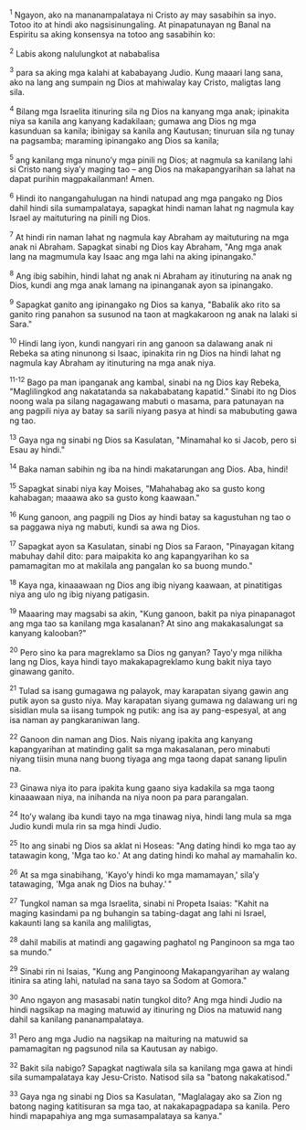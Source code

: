 <sup>1</sup>
Ngayon, ako na mananampalataya ni Cristo ay may sasabihin sa inyo. Totoo ito at hindi ako nagsisinungaling. At pinapatunayan ng Banal na Espiritu sa aking konsensya na totoo ang sasabihin ko: 

<sup>2</sup>
Labis akong nalulungkot at nababalisa 

<sup>3</sup>
para sa aking mga kalahi at kababayang Judio. Kung maaari lang sana, ako na lang ang sumpain ng Dios at mahiwalay kay Cristo, maligtas lang sila. 

<sup>4</sup>
Bilang mga Israelita itinuring sila ng Dios na kanyang mga anak; ipinakita niya sa kanila ang kanyang kadakilaan; gumawa ang Dios ng mga kasunduan sa kanila; ibinigay sa kanila ang Kautusan; tinuruan sila ng tunay na pagsamba; maraming ipinangako ang Dios sa kanila; 

<sup>5</sup>
ang kanilang mga ninunoʼy mga pinili ng Dios; at nagmula sa kanilang lahi si Cristo nang siyaʼy maging tao – ang Dios na makapangyarihan sa lahat na dapat purihin magpakailanman! Amen. 

<sup>6</sup>
Hindi ito nangangahulugan na hindi natupad ang mga pangako ng Dios dahil hindi sila sumampalataya, sapagkat hindi naman lahat ng nagmula kay Israel ay maituturing na pinili ng Dios. 

<sup>7</sup>
At hindi rin naman lahat ng nagmula kay Abraham ay maituturing na mga anak ni Abraham. Sapagkat sinabi ng Dios kay Abraham, "Ang mga anak lang na magmumula kay Isaac ang mga lahi na aking ipinangako." 

<sup>8</sup>
Ang ibig sabihin, hindi lahat ng anak ni Abraham ay itinuturing na anak ng Dios, kundi ang mga anak lamang na ipinanganak ayon sa ipinangako. 

<sup>9</sup>
Sapagkat ganito ang ipinangako ng Dios sa kanya, "Babalik ako rito sa ganito ring panahon sa susunod na taon at magkakaroon ng anak na lalaki si Sara." 

<sup>10</sup>
Hindi lang iyon, kundi nangyari rin ang ganoon sa dalawang anak ni Rebeka sa ating ninunong si Isaac, ipinakita rin ng Dios na hindi lahat ng nagmula kay Abraham ay itinuturing na mga anak niya.

<sup>11-12</sup>
Bago pa man ipanganak ang kambal, sinabi na ng Dios kay Rebeka, "Maglilingkod ang nakatatanda sa nakababatang kapatid." Sinabi ito ng Dios noong wala pa silang nagagawang mabuti o masama, para patunayan na ang pagpili niya ay batay sa sarili niyang pasya at hindi sa mabubuting gawa ng tao. 

<sup>13</sup>
Gaya nga ng sinabi ng Dios sa Kasulatan, "Minamahal ko si Jacob, pero si Esau ay hindi." 

<sup>14</sup>
Baka naman sabihin ng iba na hindi makatarungan ang Dios. Aba, hindi! 

<sup>15</sup>
Sapagkat sinabi niya kay Moises, "Mahahabag ako sa gusto kong kahabagan; maaawa ako sa gusto kong kaawaan." 

<sup>16</sup>
Kung ganoon, ang pagpili ng Dios ay hindi batay sa kagustuhan ng tao o sa paggawa niya ng mabuti, kundi sa awa ng Dios. 

<sup>17</sup>
Sapagkat ayon sa Kasulatan, sinabi ng Dios sa Faraon, "Pinayagan kitang mabuhay dahil dito: para maipakita ko ang kapangyarihan ko sa pamamagitan mo at makilala ang pangalan ko sa buong mundo." 

<sup>18</sup>
Kaya nga, kinaaawaan ng Dios ang ibig niyang kaawaan, at pinatitigas niya ang ulo ng ibig niyang patigasin.

<sup>19</sup>
Maaaring may magsabi sa akin, "Kung ganoon, bakit pa niya pinapanagot ang mga tao sa kanilang mga kasalanan? At sino ang makakasalungat sa kanyang kalooban?" 

<sup>20</sup>
Pero sino ka para magreklamo sa Dios ng ganyan? Tayoʼy mga nilikha lang ng Dios, kaya hindi tayo makakapagreklamo kung bakit niya tayo ginawang ganito. 

<sup>21</sup>
Tulad sa isang gumagawa ng palayok, may karapatan siyang gawin ang putik ayon sa gusto niya. May karapatan siyang gumawa ng dalawang uri ng sisidlan mula sa iisang tumpok ng putik: ang isa ay pang-espesyal, at ang isa naman ay pangkaraniwan lang. 

<sup>22</sup>
Ganoon din naman ang Dios. Nais niyang ipakita ang kanyang kapangyarihan at matinding galit sa mga makasalanan, pero minabuti niyang tiisin muna nang buong tiyaga ang mga taong dapat sanang lipulin na. 

<sup>23</sup>
Ginawa niya ito para ipakita kung gaano siya kadakila sa mga taong kinaaawaan niya, na inihanda na niya noon pa para parangalan. 

<sup>24</sup>
Itoʼy walang iba kundi tayo na mga tinawag niya, hindi lang mula sa mga Judio kundi mula rin sa mga hindi Judio. 

<sup>25</sup>
Ito ang sinabi ng Dios sa aklat ni Hoseas: "Ang dating hindi ko mga tao ay tatawagin kong, 'Mga tao ko.' At ang dating hindi ko mahal ay mamahalin ko. 

<sup>26</sup>
At sa mga sinabihang, 'Kayoʼy hindi ko mga mamamayan,' silaʼy tatawaging, 'Mga anak ng Dios na buhay.' " 

<sup>27</sup>
Tungkol naman sa mga Israelita, sinabi ni Propeta Isaias: "Kahit na maging kasindami pa ng buhangin sa tabing-dagat ang lahi ni Israel, kakaunti lang sa kanila ang maliligtas, 

<sup>28</sup>
dahil mabilis at matindi ang gagawing paghatol ng Panginoon sa mga tao sa mundo." 

<sup>29</sup>
Sinabi rin ni Isaias, "Kung ang Panginoong Makapangyarihan ay walang itinira sa ating lahi, natulad na sana tayo sa Sodom at Gomora." 

<sup>30</sup>
Ano ngayon ang masasabi natin tungkol dito? Ang mga hindi Judio na hindi nagsikap na maging matuwid ay itinuring ng Dios na matuwid nang dahil sa kanilang pananampalataya. 

<sup>31</sup>
Pero ang mga Judio na nagsikap na maituring na matuwid sa pamamagitan ng pagsunod nila sa Kautusan ay nabigo. 

<sup>32</sup>
Bakit sila nabigo? Sapagkat nagtiwala sila sa kanilang mga gawa at hindi sila sumampalataya kay Jesu-Cristo. Natisod sila sa "batong nakakatisod." 

<sup>33</sup>
Gaya nga ng sinabi ng Dios sa Kasulatan, "Maglalagay ako sa Zion ng batong naging katitisuran sa mga tao, at nakakapagpadapa sa kanila. Pero hindi mapapahiya ang mga sumasampalataya sa kanya."